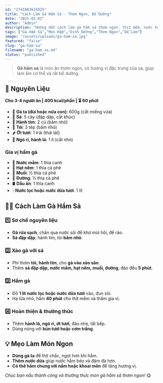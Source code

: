 ```yaml
---
id: "1741003624925"
title: "Cách Làm Gà Hầm Sả - Thơm Ngon, Bổ Dưỡng"
date: "2025-03-03"
author: "Admin"
description: "Hướng dẫn cách làm gà hầm sả thơm ngon, thịt mềm, nước hầm đậm đà, giúp bồi bổ sức khỏe."
tags: ["Gà Hầm Sả","Món Hầm","Dinh Dưỡng","Thơm Ngon","Dễ Làm"]
image: "/assets/uploads/ga-ham-sa.jpg"
featured: "false"
slug: "ga-ham-sa"
filename: "ga-ham-sa.md"
status: "published"
---
```

> **Gà hầm sả** là món ăn thơm ngon, có hương vị đặc trưng của sả, giúp làm ấm cơ thể và rất bổ dưỡng.

## 🛒 **Nguyên Liệu**  
**Cho 3-4 người ăn | 400 kcal/phần | ⏳ 60 phút**  

- 🍗 **Gà ta (đùi hoặc nửa con)**: 600g (cắt miếng vừa)  
- 🥢 **Sả**: 5 cây (đập dập, cắt khúc)  
- 🧅 **Hành tím**: 2 củ (băm nhỏ)  
- 🧄 **Tỏi**: 3 tép (băm nhỏ)  
- 🌶️ **Ớt tươi**: 1 trái (thái lát)  
- 🌿 **Ngò rí, hành lá**: 1 ít (cắt nhỏ)  

### **Gia vị hầm gà**  
- 🥄 **Nước mắm**: 1 thìa canh  
- 🍚 **Hạt nêm**: 1 thìa cà phê  
- 🧂 **Muối**: ½ thìa cà phê  
- 🍯 **Đường**: ½ thìa cà phê  
- 🛢️ **Dầu ăn**: 1 thìa canh  
- 💧 **Nước lọc hoặc nước dừa tươi**: 1 lít  

## 👩‍🍳 **Cách Làm Gà Hầm Sả**  

### 1️⃣ **Sơ chế nguyên liệu**  
- **Gà rửa sạch**, chần qua nước sôi để khử mùi hôi, để ráo.  
- **Sả đập dập**, hành tím, tỏi **băm nhỏ**.  

### 2️⃣ **Xào gà với sả**  
- Phi thơm **tỏi, hành tím**, cho **gà vào xào săn**.  
- Thêm **sả đập dập, nước mắm, hạt nêm, muối, đường**, đảo đều **5 phút**.  

### 3️⃣ **Hầm gà**  
- Đổ **1 lít nước lọc hoặc nước dừa tươi** vào, đun sôi.  
- Hạ lửa nhỏ, hầm **40 phút** cho thịt mềm và thấm gia vị.  

### 4️⃣ **Hoàn thiện & thưởng thức**  
- Thêm **hành lá, ngò rí, ớt tươi**, đảo nhẹ, tắt bếp.  
- Dùng nóng với **bún tươi hoặc cơm trắng**.  

## 💡 **Mẹo Làm Món Ngon**  
- **Dùng gà ta** để thịt chắc, ngọt hơn khi hầm.  
- **Thêm nước dừa** giúp nước hầm béo và đậm đà hơn.  
- **Có thể hầm chung với nấm hoặc khoai môn** để tăng hương vị.  

*Chúc bạn nấu thành công và thưởng thức món gà hầm sả thơm ngon!* 😋